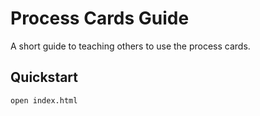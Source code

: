 # Process Cards Guide

A short guide to teaching others to use the process cards.

## Quickstart

```
open index.html
```
